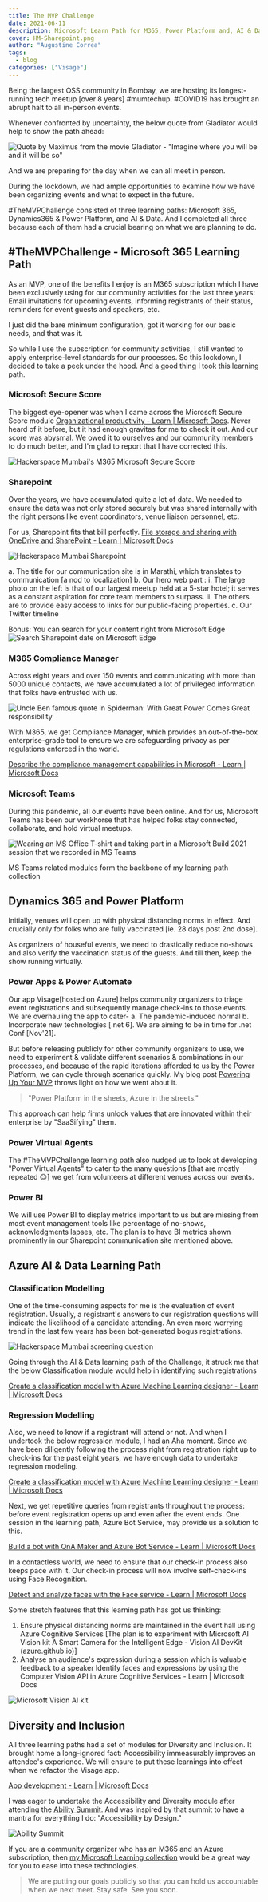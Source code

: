```yaml
---
title: The MVP Challenge
date: 2021-06-11
description: Microsoft Learn Path for M365, Power Platform and, AI & Data
cover: HM-Sharepoint.png
author: "Augustine Correa"
tags:
  - blog
categories: ["Visage"]
---
```


Being the largest OSS community in Bombay, we are hosting its longest-running tech meetup [over 8 years] #mumtechup. #COVID19 has brought an abrupt halt to all in-person events.

Whenever confronted by uncertainty, the below quote from Gladiator would help to show the path ahead:

![Quote by Maximus from the movie Gladiator - "Imagine where you will be and it will be so"](/src/assets/images/Gladiator.jpg)

And we are preparing for the day when we can all meet in person.

During the lockdown, we had ample opportunities to examine how we have been organizing events and what to expect in the future.

\#TheMVPChallenge consisted of three learning paths: Microsoft 365, Dynamics365 & Power Platform, and AI & Data. And I completed all three because each of them had a crucial bearing on what we are planning to do.

## \#TheMVPChallenge - Microsoft 365 Learning Path

As an MVP, one of the benefits I enjoy is an M365 subscription which I have been exclusively using for our community activities for the last three years: Email invitations for upcoming events, informing registrants of their status, reminders for event guests and speakers, etc.

I just did the bare minimum configuration, got it working for our basic needs, and that was it.

So while I use the subscription for community activities, I still wanted to apply enterprise-level standards for our processes. So this lockdown, I decided to take a peek under the hood. And a good thing I took this learning path.

### Microsoft Secure Score

The biggest eye-opener was when I came across the Microsoft Secure Score module [Organizational productivity - Learn | Microsoft Docs](https://docs.microsoft.com/en-us/learn/modules/manage-your-business-with-microsoft-365/2-organizational-productivity). Never heard of it before, but it had enough gravitas for me to check it out. And our score was abysmal. We owed it to ourselves and our community members to do much better, and I'm glad to report that I have corrected this.

![Hackerspace Mumbai's M365 Microsoft Secure Score](/src/assets/images/HM-MicrosoftSecurityScore.png)

### Sharepoint

Over the years, we have accumulated quite a lot of data. We needed to ensure the data was not only stored securely but was shared internally with the right persons like event coordinators, venue liaison personnel, etc.

For us, Sharepoint fits that bill perfectly.
[File storage and sharing with OneDrive and SharePoint - Learn | Microsoft Docs](https://docs.microsoft.com/en-us/learn/modules/file-storage-sharing-with-onedrive-sharepoint/?WT.mc_id=M365-MVP-5003041)

![Hackerspace Mumbai Sharepoint](/src/assets/images/HM-Sharepoint.png)

  a. The title for our communication site is in Marathi, which translates to communication [a nod to localization]
  b. Our hero web part :
    i. The large photo on the left is that of our largest meetup held at a 5-star hotel; it serves as a constant aspiration for core team members to surpass.
    ii. The others are to provide easy access to links for our public-facing properties.
  c. Our Twitter timeline

Bonus: You can search for your content right from Microsoft Edge
![Search Sharepoint date on Microsoft Edge](/src/assets/images/MSEdge_Sharepoint.png)

### M365 Compliance Manager

Across eight years and over 150 events and communicating with more than 5000 unique contacts, we have accumulated a lot of privileged information that folks have entrusted with us.

![Uncle Ben famous quote in Spiderman: With Great Power Comes Great responsibility](/src/assets/images/Spidey.gif)

With M365, we get Compliance Manager, which provides an out-of-the-box enterprise-grade tool to ensure we are safeguarding privacy as per regulations enforced in the world.

[Describe the compliance management capabilities in Microsoft - Learn | Microsoft Docs](https://docs.microsoft.com/en-us/learn/modules/describe-compliance-management-capabilities-microsoft/?WT.mc_id=M365-MVP-5003041)

### Microsoft Teams

During this pandemic, all our events have been online. And for us, Microsoft Teams has been our workhorse that has helped folks stay connected, collaborate, and hold virtual meetups.

![Wearing an MS Office T-shirt and taking part in a Microsoft Build 2021 session that we recorded in MS Teams](/src/assets/images/Build_2021_Teams.png)

MS Teams related modules form the backbone of my learning path collection

## Dynamics 365 and Power Platform

Initially, venues will open up with physical distancing norms in effect. And crucially only for folks who are fully vaccinated [ie. 28 days post 2nd dose].

As organizers of houseful events, we need to drastically reduce no-shows and also verify the vaccination status of the guests. And till then, keep the show running virtually.

### Power Apps & Power Automate

Our app Visage[hosted on Azure] helps community organizers to triage event registrations and subsequently manage check-ins to those events. We are overhauling the app to cater-
  a. The pandemic-induced normal
  b. Incorporate new technologies [.net 6]. We are aiming to be in time for .net Conf [Nov'21].

But before releasing publicly for other community organizers to use, we need to experiment & validate different scenarios & combinations in our processes, and because of the rapid iterations afforded to us by the Power Platform, we can cycle through scenarios quickly. My blog post [Powering Up Your MVP](/poweringup_your_mvp) throws light on how we went about it.

> "Power Platform in the sheets, Azure in the streets."

This approach can help firms unlock values that are innovated within their enterprise by "SaaSifying" them.

### Power Virtual Agents

The #TheMVPChallenge learning path also nudged us to look at developing "Power Virtual Agents" to cater to the many questions [that are mostly repeated 😊] we get from volunteers at different venues across our events.

### Power BI

We will use Power BI to display metrics important to us but are missing from most event management tools like percentage of no-shows, acknowledgments lapses, etc. The plan is to have BI metrics shown prominently in our Sharepoint communication site mentioned above.

## Azure AI & Data Learning Path

### Classification Modelling

One of the time-consuming aspects for me is the evaluation of event registration. Usually, a registrant's answers to our registration questions will indicate the likelihood of a candidate attending. An even more worrying trend in the last few years has been bot-generated bogus registrations.

![Hackerspace Mumbai screening question](/src/assets/images/HM_Screening_Process.png)

Going through the AI & Data learning path of the Challenge, it struck me that the below Classification module would help in identifying such registrations

[Create a classification model with Azure Machine Learning designer - Learn | Microsoft Docs](https://docs.microsoft.com/en-us/learn/modules/create-classification-model-azure-machine-learning-designer/?WT.mc_id=AI-MVP-5003041)

### Regression Modelling

Also, we need to know if a registrant will attend or not. And when I undertook the below regression module, I had an Aha moment. Since we have been diligently following the process right from registration right up to check-ins for the past eight years, we have enough data to undertake regression modeling.

[Create a classification model with Azure Machine Learning designer - Learn | Microsoft Docs](https://docs.microsoft.com/en-us/learn/modules/create-regression-model-azure-machine-learning-designer/?WT.mc_id=AI-MVP-5003041)

Next, we get repetitive queries from registrants throughout the process: before event registration opens up and even after the event ends. One session in the learning path, Azure Bot Service, may provide us a solution to this.

[Build a bot with QnA Maker and Azure Bot Service - Learn | Microsoft Docs](https://docs.microsoft.com/en-us/learn/modules/build-faq-chatbot-qna-maker-azure-bot-service/?WT.mc_id=AI-MVP-5003041)

In a contactless world, we need to ensure that our check-in process also keeps pace with it. Our check-in process will now involve self-check-ins using Face Recognition.

[Detect and analyze faces with the Face service - Learn | Microsoft Docs](https://docs.microsoft.com/en-us/learn/modules/detect-analyze-faces/?WT.mc_id=AI-MVP-5003041)

Some stretch features that this learning path has got us thinking:

  1. Ensure physical distancing norms are maintained in the event hall using Azure Cognitive Services [The plan is to experiment with Microsoft AI Vision kit A Smart Camera for the Intelligent Edge - Vision AI DevKit (azure.github.io)]
  2. Analyse an  audience's expression during a session which is valuable feedback to a speaker
  Identify faces and expressions by using the Computer Vision API in Azure Cognitive Services - Learn | Microsoft Docs

  ![Microsoft Vision AI kit](/src/assets/images/MicrosoftVisionAIKit.jpg)

## Diversity and Inclusion

All three learning paths had a set of modules for Diversity and Inclusion. It brought home a long-ignored fact: Accessibility immeasurably improves an attendee's experience. We will ensure to put these learnings into effect when we refactor the Visage app.

[App development - Learn | Microsoft Docs](https://docs.microsoft.com/en-us/learn/modules/digital-accessibility/01-app-development/?WT.mc_id=AI-MVP-5003041)

I was eager to undertake the Accessibility and Diversity module after attending the [Ability Summit](https://sway.office.com/Dbr2Uz14PIn31Dq8?ref=Link). And was inspired by that summit to have a mantra for everything I do: "Accessibility by Design."

![Ability Summit](/src/assets/images/AbilitySummit21.png)

If you are a community organizer who has an M365 and an Azure subscription, then [my Microsoft Learning collection](https://docs.microsoft.com/en-us/users/augustinecorrea-4621/collections/7dr4u7g4e462j4) would be a great way for you to ease into these technologies.

> We are putting our goals publicly so that you can hold us accountable when we next meet.
> Stay safe. See you soon.

